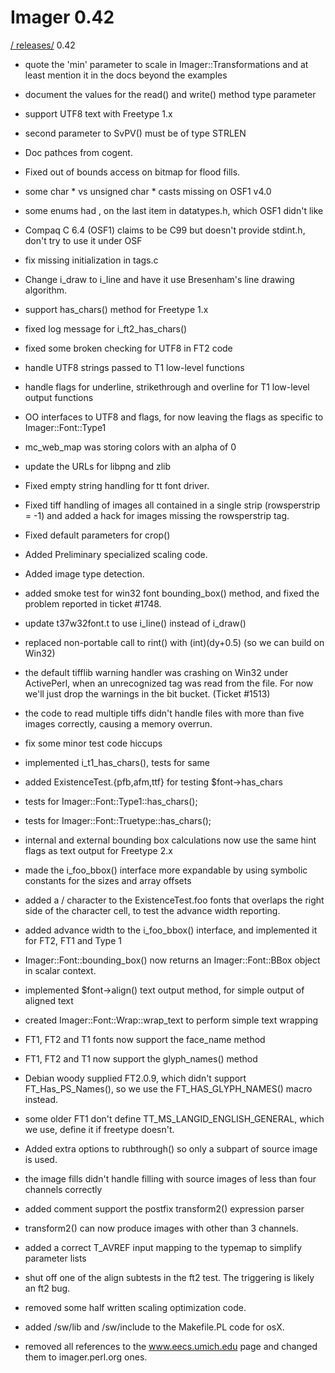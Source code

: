# Imager 0.42

[ / ](..) [releases/](./) 0.42

- quote the 'min' parameter to scale in Imager::Transformations  and at least mention it in the docs beyond the examples

- document the values for the read() and write() method type   parameter

- support UTF8 text with Freetype 1.x 

- second parameter to SvPV() must be of type STRLEN

- Doc pathces from cogent.

- Fixed out of bounds access on bitmap for flood fills.

- some char * vs unsigned char * casts missing on OSF1 v4.0

- some enums had , on the last item in datatypes.h, which OSF1  didn't like

- Compaq C 6.4 (OSF1) claims to be C99 but doesn't provide   stdint.h, don't try to use it under OSF

- fix missing initialization in tags.c

- Change i_draw to i_line and have it use Bresenham's line  drawing algorithm.

- support has_chars() method for Freetype 1.x

- fixed log message for i_ft2_has_chars()

- fixed some broken checking for UTF8 in FT2 code

- handle UTF8 strings passed to T1 low-level functions

- handle flags for underline, strikethrough and overline for T1  low-level output functions

- OO interfaces to UTF8 and flags, for now leaving the flags as  specific to Imager::Font::Type1

- mc_web_map was storing colors with an alpha of 0

- update the URLs for libpng and zlib

- Fixed empty string handling for tt font driver.

- Fixed tiff handling of images all contained in a   single strip (rowsperstrip = -1) and added a hack  for images missing the rowsperstrip tag.

- Fixed default parameters for crop()

- Added Preliminary specialized scaling code.

- Added image type detection.

- added smoke test for win32 font bounding_box() method, and  fixed the problem reported in ticket #1748.

- update t37w32font.t to use i_line() instead of i_draw()

- replaced non-portable call to rint() with (int)(dy+0.5) (so we  can build on Win32)

- the default tifflib warning handler was crashing on Win32  under ActivePerl, when an unrecognized tag was read from the   file.  For now we'll just drop the warnings in the bit bucket.  (Ticket #1513)

- the code to read multiple tiffs didn't handle files with more  than five images correctly, causing a memory overrun.

- fix some minor test code hiccups

- implemented i_t1_has_chars(), tests for same

- added ExistenceTest.{pfb,afm,ttf} for testing $font->has_chars

- tests for Imager::Font::Type1::has_chars();

- tests for Imager::Font::Truetype::has_chars();

- internal and external bounding box calculations now use  the same hint flags as text output for Freetype 2.x

- made the i_foo_bbox() interface more expandable by using  symbolic constants for the sizes and array offsets

- added a / character to the ExistenceTest.foo fonts that   overlaps the right side of the character cell, to test the   advance width reporting.

- added advance width to the i_foo_bbox() interface, and   implemented it for FT2, FT1 and Type 1

- Imager::Font::bounding_box() now returns an Imager::Font::BBox  object in scalar context.

- implemented $font->align() text output method, for simple output  of aligned text

- created Imager::Font::Wrap::wrap_text to perform simple text   wrapping

- FT1, FT2 and T1 fonts now support the face_name method

- FT1, FT2 and T1 now support the glyph_names() method

- Debian woody supplied FT2.0.9, which didn't support   FT_Has_PS_Names(), so we use the FT_HAS_GLYPH_NAMES() macro   instead.

- some older FT1 don't define TT_MS_LANGID_ENGLISH_GENERAL,  which we use, define it if freetype doesn't.

- Added extra options to rubthrough() so only a subpart of  source image is used.

- the image fills didn't handle filling with source images of  less than four channels correctly

- added comment support the postfix transform2() expression  parser

- transform2() can now produce images with other than 3 channels.

- added a correct T_AVREF input mapping to the typemap to   simplify parameter lists

- shut off one of the align subtests in the ft2 test.  The triggering  is likely an ft2 bug.

- removed some half written scaling optimization code.

- added /sw/lib and /sw/include to the Makefile.PL code for osX.

- removed all references to the www.eecs.umich.edu page and changed  them to imager.perl.org ones.